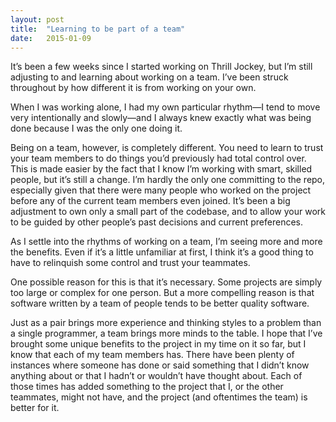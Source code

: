 ```yaml
---
layout: post
title:  "Learning to be part of a team"
date:   2015-01-09
---
```


It’s been a few weeks since I started working on Thrill Jockey, but I’m still adjusting to and learning about working on a team. I’ve been struck throughout by how different it is from working on your own.

When I was working alone, I had my own particular rhythm—I tend to move very intentionally and slowly—and I always knew exactly what was being done because I was the only one doing it.

Being on a team, however, is completely different. You need to learn to trust your team members to do things you’d previously had total control over. This is made easier by the fact that I know I’m working with smart, skilled people, but it’s still a change. I’m hardly the only one committing to the repo, especially given that there were many people who worked on the project before any of the current team members even joined. It’s been a big adjustment to own only a small part of the codebase, and to allow your work to be guided by other people’s past decisions and current preferences.

As I settle into the rhythms of working on a team, I’m seeing more and more the benefits. Even if it’s a little unfamiliar at first, I think it’s a good thing to have to relinquish some control and trust your teammates.

One possible reason for this is that it’s necessary. Some projects are simply too large or complex for one person. But a more compelling reason is that software written by a team of people tends to be better quality software.

Just as a pair brings more experience and thinking styles to a problem than a single programmer, a team brings more minds to the table. I hope that I’ve brought some unique benefits to the project in my time on it so far, but I know that each of my team members has. There have been plenty of instances where someone has done or said something that I didn’t know anything about or that I hadn’t or wouldn’t have thought about. Each of those times has added something to the project that I, or the other teammates, might not have, and the project (and oftentimes the team) is better for it.